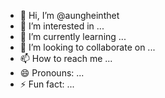 - 👋 Hi, I’m @aungheinthet
- 👀 I’m interested in ...
- 🌱 I’m currently learning ...
- 💞️ I’m looking to collaborate on ...
- 📫 How to reach me ...
- 😄 Pronouns: ...
- ⚡ Fun fact: ...

<!---
aungheinthet/aungheinthet is a ✨ special ✨ repository because its `README.md` (this file) appears on your GitHub profile.
You can click the Preview link to take a look at your changes.
--->
